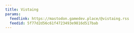 ```yaml
---
title: Vistaing
params:
  feedlink: https://mastodon.gamedev.place/@vistaing.rss
  feedid: 5f77d2d56c61f4723493e9816d517bab
---
```


